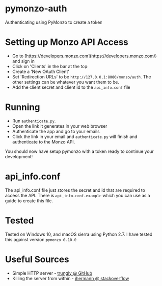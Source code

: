 # pymonzo-auth
Authenticating using PyMonzo to create a token

# Setting up Monzo API Access
* Go to [https://developers.monzo.com](https://developers.monzo.com/) and sign in
* Click on 'Clients' in the bar at the top
* Create a 'New OAuth Client'
* Set 'Redirection URLs' to be `http://127.0.0.1:8080/monzo/auth`. The other settings can be whatever you want them to be.
* Add the client secret and client id to the `api_info.conf` file

# Running
* Run `authenticate.py`.
* Open the link it generates in your web browser
* Authenticate the app and go to your emails
* Click the link in your email and `authenticate.py` will finish and authenticate to the Monzo API.

You should now have setup pymonzo with a token ready to continue your development!

# api_info.conf
The api_info.conf file just stores the secret and id that are required to access the API. There is `api_info.conf.example` which you can use as a guide to create this file.

# Tested
Tested on Windows 10, and macOS sierra using Python 2.7. I have tested this against version `pymonzo 0.10.0`

# Useful Sources
* Simple HTTP server - [trungly @ GitHub](https://gist.github.com/trungly/5889154)
* Killing the server from within - [jhermann @ stackoverflow](https://stackoverflow.com/questions/19040055/how-do-i-shutdown-an-httpserver-from-inside-a-request-handler-in-python)
